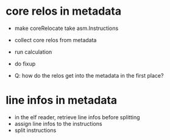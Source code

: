 # core relos in metadata

* make coreRelocate take asm.Instructions
* collect core relos from metadata
* run calculation
* do fixup

* Q: how do the relos get into the metadata in the first place?

# line infos in metadata

* in the elf reader, retrieve line infos before splitting
* assign line infos to the instructions
* split instructions
